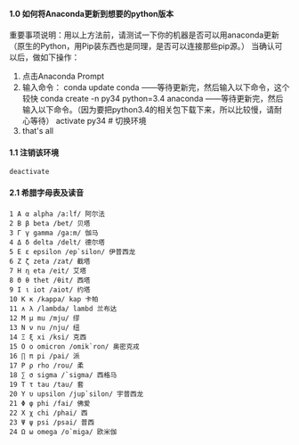 ﻿#### 1.0 如何将Anaconda更新到想要的python版本
重要事项说明：用以上方法前，请测试一下你的机器是否可以用anaconda更新（原生的Python，用Pip装东西也是同理，是否可以连接那些pip源。）
当确认可以后，做如下操作：
1. 点击Anaconda Prompt
2. 输入命令：
    conda update conda ——等待更新完，然后输入以下命令，这个较快
    conda create -n py34 python=3.4 anaconda ——等待更新完，然后输入以下命令。（因为要把python3.4的相关包下载下来，所以比较慢，请耐心等待）
    activate py34 # 切换环境
3. that's all

#### 1.1 注销该环境
    deactivate

#### 2.1 希腊字母表及读音
```
1 Α α alpha /a:lf/ 阿尔法 
2 Β β beta /bet/ 贝塔 
3 Γ γ gamma /ga:m/ 伽马 
4 Δ δ delta /delt/ 德尔塔 
5 Ε ε epsilon /ep`silon/ 伊普西龙
6 Ζ ζ zeta /zat/ 截塔 
7 Η η eta /eit/ 艾塔 
8 Θ θ thet /θit/ 西塔 
9 Ι ι iot /aiot/ 约塔 
10 Κ κ /kappa/ kap 卡帕 
11 ∧ λ /lambda/ lambd 兰布达 
12 Μ μ mu /mju/ 缪 
13 Ν ν nu /nju/ 纽 
14 Ξ ξ xi /ksi/ 克西 
15 Ο ο omicron /omik`ron/ 奥密克戎 
16 ∏ π pi /pai/ 派 
17 Ρ ρ rho /rou/ 柔
18 ∑ σ sigma /`sigma/ 西格马 
19 Τ τ tau /tau/ 套 
20 Υ υ upsilon /jup`silon/ 宇普西龙 
21 Φ φ phi /fai/ 佛爱 
22 Χ χ chi /phai/ 西 
23 Ψ ψ psi /psai/ 普西 
24 Ω ω omega /o`miga/ 欧米伽
```